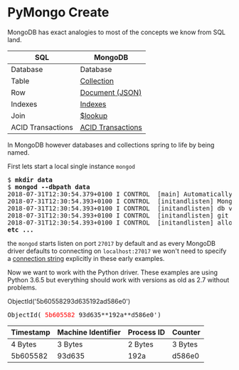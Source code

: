 # PyMongo Create

MongoDB has exact analogies to most of the concepts we know from SQL land.

|  SQL           | MongoDB        |
|--------------- |----------------|
| Database       | Database       |
| Table          | [Collection](https://docs.mongodb.com/manual/core/databases-and-collections/#collections)     |
| Row            | [Document (JSON)](https://docs.mongodb.com/manual/core/document/)|
| Indexes        | [Indexes](https://docs.mongodb.com/manual/indexes/)   |
| Join           | [$lookup](https://docs.mongodb.com/manual/reference/operator/aggregation/lookup/)|
| ACID Transactions | [ACID Transactions](https://docs.mongodb.com/manual/core/write-operations-atomicity/#multi-document-transactions)|

In MongoDB however databases and collections spring to life by being named.

First lets start a local single instance `mongod`
<pre>
$ <b>mkdir data</b>
$ <b>mongod --dbpath data</b>
2018-07-31T12:30:54.379+0100 I CONTROL  [main] Automatically disabling TLS 1.0, to force-enable TLS 1.0 specify --sslDisabledProtocols 'none'
2018-07-31T12:30:54.393+0100 I CONTROL  [initandlisten] MongoDB starting : pid=6421 port=27017 dbpath=data 64-bit host=Joes-MacBook-Air.local
2018-07-31T12:30:54.393+0100 I CONTROL  [initandlisten] db version v4.0.0-rc7
2018-07-31T12:30:54.393+0100 I CONTROL  [initandlisten] git version: 7230641bb09b1ceb04c3135cf83a5044c4838906
2018-07-31T12:30:54.393+0100 I CONTROL  [initandlisten] allocator: system
<b>etc ...</b>
</pre>

the `mongod` starts listen on port `27017` by default and as every MongoDB driver
defaults to connecting on `localhost:27017` we won't need to specify a [connection string](https://docs.mongodb.com/manual/reference/connection-string/)
explicitly in these early examples. 

Now we want to work with the Python driver. These examples are using Python 3.6.5 but everything
should work with versions as old as 2.7 without problems. 

ObjectId('5b60558293d635192ad586e0')

<pre>ObjectId( <font color="red">5b605582</font> 93d635**192a**d586e0')</pre>

| Timestamp   | Machine Identifier        | Process ID | Counter |
|-------------|---------------------------|------------|---------|
| 4 Bytes     | 3 Bytes                   | 2 Bytes    | 3 Bytes |
| 5b605582    | 93d635                    | 192a       | d586e0  |
